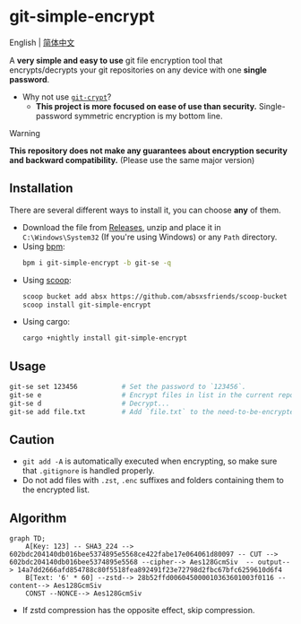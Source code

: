 # git-simple-encrypt

English | [简体中文](./docs/README_zh-CN.md)

A **very simple and easy to use** git file encryption tool that encrypts/decrypts your git repositories on any device with one **single password**.

- Why not use [`git-crypt`](https://github.com/AGWA/git-crypt)?
  - **This project is more focused on ease of use than security.** Single-password symmetric encryption is my bottom line.

> [!WARNING]  
> **This repository does not make any guarantees about encryption security and backward compatibility.** (Please use the same major version)

## Installation

There are several different ways to install it, you can choose **any** of them.

- Download the file from [Releases](https://github.com/lxl66566/git-simple-encrypt/releases), unzip and place it in `C:\Windows\System32` (If you're using Windows) or any `Path` directory.
- Using [bpm](https://github.com/lxl66566/bpm):
  ```sh
  bpm i git-simple-encrypt -b git-se -q
  ```
- Using [scoop](https://scoop.sh/):
  ```sh
  scoop bucket add absx https://github.com/absxsfriends/scoop-bucket
  scoop install git-simple-encrypt
  ```
- Using cargo:
  ```sh
  cargo +nightly install git-simple-encrypt
  ```

## Usage

```sh
git-se set 123456           # Set the password to `123456`.
git-se e                    # Encrypt files in list in the current repository.
git-se d                    # Decrypt...
git-se add file.txt         # Add `file.txt` to the need-to-be-encrypted list.
```

## Caution

- `git add -A` is automatically executed when encrypting, so make sure that `.gitignore` is handled properly.
- Do not add files with `.zst`, `.enc` suffixes and folders containing them to the encrypted list.

## Algorithm

```mermaid
graph TD;
    A[Key: 123] -- SHA3_224 --> 602bdc204140db016bee5374895e5568ce422fabe17e064061d80097 -- CUT --> 602bdc204140db016bee5374895e5568 --cipher--> Aes128GcmSiv  -- output--> 14a7dd2666afd854788c80f5518fea892491f23e72798d2fbc67bfc6259610d6f4
    B[Text: '6' * 60] --zstd--> 28b52ffd006045000010363601003f0116 --content--> Aes128GcmSiv
    CONST --NONCE--> Aes128GcmSiv
```

- If zstd compression has the opposite effect, skip compression.
